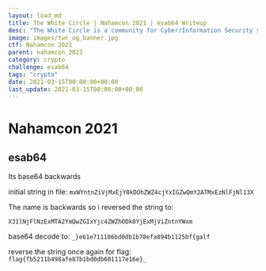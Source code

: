 ```yaml
---
layout: load_md
title: The White Circle | Nahamcon 2021 | esab64 Writeup
desc: "The White Circle is a community for Cyber/Information Security students, enthusiasts and professionals. You can discuss anything related to Security, share your knowledge with others, get help when you need it and proceed further in your journey with amazing people from all over the world."
image: images/twc_og_banner.jpg
ctf: Nahamcon 2021
parent: nahamcon_2021
category: crypto
challenge: esab64
tags: "crypto"
date: 2021-03-15T00:00:00+00:00
last_update: 2021-03-15T00:00:00+00:00
---
```


<h1 class="heading card-title white-text">Nahamcon 2021</h1>

## esab64 

Its base64 backwards

initial string in file: `mxWYntnZiVjMxEjY0kDOhZWZ4cjYxIGZwQmY2ATMxEzNlFjNl13X`

The name is backwards so i reversed the string to:

`X31lNjFlNzExMTA2YmQwZGIxYjc4ZWZhODk0YjExMjViZntnYWxm`
 
base64 decode to: `_}e61e711106bd0db1b78efa894b1125bf{galf`
 
reverse the string once again for flag: `flag{fb5211b498afe87b1bd0db601117e16e}_`

